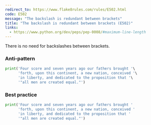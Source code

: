 ```yaml
---
redirect_to: https://www.flake8rules.com/rules/E502.html
code: E502
message: "The backslash is redundant between brackets"
title: "The backslash is redundant between brackets (E502)"
links:
  - https://www.python.org/dev/peps/pep-0008/#maximum-line-length
---
```


There is no need for backslashes between brackets.

### Anti-pattern

```python
print('Four score and seven years ago our fathers brought '\
      'forth, upon this continent, a new nation, conceived '\
      'in liberty, and dedicated to the proposition that '\
      '"all men are created equal."')
```

### Best practice

```python
print('Four score and seven years ago our fathers brought '
      'forth, upon this continent, a new nation, conceived '
      'in liberty, and dedicated to the proposition that '
      '"all men are created equal."')
```
